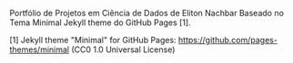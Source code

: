 Portfólio de Projetos em Ciência de Dados de Eliton Nachbar
Baseado no Tema Minimal Jekyll theme do GitHub Pages [1].

[1] Jekyll theme "Minimal" for GitHub Pages: https://github.com/pages-themes/minimal (CC0 1.0 Universal License)
